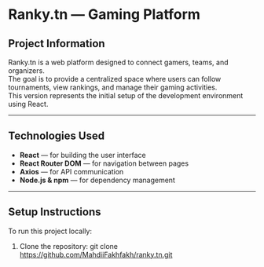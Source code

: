 # Ranky.tn — Gaming Platform

## Project Information
Ranky.tn is a web platform designed to connect gamers, teams, and organizers.  
The goal is to provide a centralized space where users can follow tournaments, view rankings, and manage their gaming activities.  
This version represents the initial setup of the development environment using React.

-----------------------------------------------------------------------------------------------------------------------------------

## Technologies Used
- **React** — for building the user interface  
- **React Router DOM** — for navigation between pages  
- **Axios** — for API communication  
- **Node.js & npm** — for dependency management  

-----------------------------------------------------------------------------------------------------------------------------------

## Setup Instructions
To run this project locally:

1. Clone the repository:
   git clone https://github.com/MahdiiFakhfakh/ranky.tn.git

